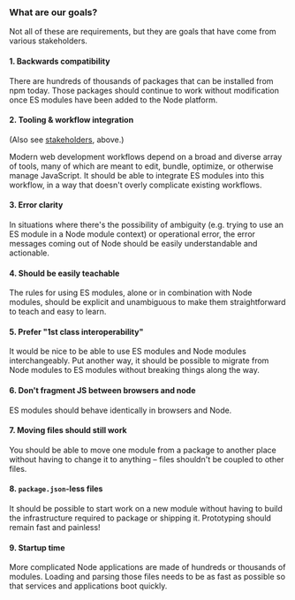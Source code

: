 <div id="goals"><h3>What are our goals?</h3></div>

Not all of these are requirements, but they are goals that have come from
various stakeholders.

#### 1. Backwards compatibility

There are hundreds of thousands of packages that can be installed from npm
today. Those packages should continue to work without modification once ES
modules have been added to the Node platform.

#### 2. Tooling & workflow integration

(Also see <a href="#stakeholders">stakeholders</a>, above.)

Modern web development workflows depend on a broad and diverse array of tools,
many of which are meant to edit, bundle, optimize, or otherwise manage
JavaScript. It should be able to integrate ES modules into this workflow, in a
way that doesn't overly complicate existing workflows.

#### 3. Error clarity

In situations where there's the possibility of ambiguity (e.g. trying to use an
ES module in a Node module context) or operational error, the error messages
coming out of Node should be easily understandable and actionable.

#### 4. Should be easily teachable

The rules for using ES modules, alone or in combination with Node modules,
should be explicit and unambiguous to make them straightforward to teach and
easy to learn.

#### 5. Prefer "1st class interoperability"

It would be nice to be able to use ES modules and Node modules interchangeably.
Put another way, it should be possible to migrate from Node modules to ES
modules without breaking things along the way.

#### 6. Don't fragment JS between browsers and node

ES modules should behave identically in browsers and Node.

#### 7. Moving files should still work

You should be able to move one module from a package to another place without
having to change it to anything – files shouldn't be coupled to other files.

#### 8. `package.json`-less files

It should be possible to start work on a new module without having to build the
infrastructure required to package or shipping it. Prototyping should remain
fast and painless!

#### 9. Startup time

More complicated Node applications are made of hundreds or thousands of
modules. Loading and parsing those files needs to be as fast as possible so
that services and applications boot quickly.
